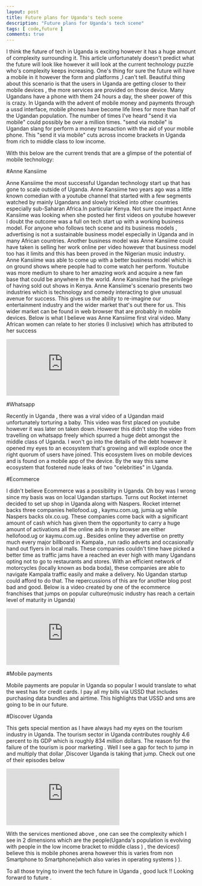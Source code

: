 ```yaml
---
layout: post
title: Future plans for Uganda's tech scene
description: "Future plans for Uganda's tech scene"
tags: [ code,future ]
comments: true
---
```



I think the future of tech in Uganda is exciting however it has a huge amount of complexity surrounding it. This article unfortunately doesn't predict what the future will look like however it will look at the current technology puzzle who's complexity keeps increasing.
One's thing for sure the future will have a mobile in it however the form and platforms ,I can't tell. Beautiful thing about this scenario is that the users in Uganda are getting closer to their mobile devices , the more services are provided on those device. Many Ugandans have a phone with them 24 hours a day, the sheer power of this is crazy. In Uganda with the advent of mobile money and payments through a ussd interface, mobile phones have become life lines for more than half of the Ugandan population. The number of times I've heard "send it via mobile"  could possibly be over a million times.  "send via mobile" is Ugandan slang for perform a money transaction with the aid of your mobile phone. This "send it via mobile" cuts across income brackets in Uganda from rich to middle class to low income.  

With this below are the current trends that are a glimpse of the potential  of mobile technology:

#Anne Kansiime

Anne Kansiime the most successful Ugandan technology start up that has gone to scale outside of Uganda. Anne Kansiime two years ago was a little known comedian with a youtube channel that started with a few segments watched by mainly Ugandans and slowly trickled into other countries especially sub-Saharan Africa.In particular Kenya. Not sure the impact Anne Kansiime  was looking when she posted her first videos on youtube however I doubt the outcome was a full on tech start up with a working business model. For anyone who follows tech scene and its business models , advertising  is not a sustainable business model especially in Uganda and in many African countries. Another business model was Anne Kansiime could have taken is selling her work online per video however that business model too has it limits and this has been proved in the Nigerian music industry. Anne Kansiime was able to come up with a better business model which is on ground shows where people had to come watch her perform. Youtube was more medium to share to her amazing work and acquire a new fan base that could be anywhere in the world.  Anne Kansiime  had the privilege of having sold out shows in Kenya. Anne Kansiime's scenario presents two industries which is technology and comedy interacting to give unusual avenue for success. This gives us the ability to re-imagine our entertainment industry and the wider market that's out there for us. This wider market can be found in web browser that are probably in mobile devices.
Below is what I believe was Anne Kansiime first viral video. Many African women can relate to her stories (I inclusive) which has attributed to her success

<iframe src="https://www.youtube.com/embed/H-nsOlhIZHQ" frameborder="0" > </iframe>

#Whatsapp

Recently in Uganda , there was a viral video of a Ugandan maid unfortunately torturing a baby. This video was first placed on youtube however it was later on taken down. However this didn't stop the video from travelling on whatsapp freely which spurred a huge debt amongst the middle class of Uganda. I won't go into the details of the debt however it opened my eyes to an ecosystem that's growing and will explode once the right quorum of users have joined. This ecosystem lives on mobile devices and is found on a mobile app of the device.
By the way this same ecosystem that fostered nude leaks of two "celebrities" in Uganda. 


#Ecommerce

I didn't believe Ecommerce was a possibility in Uganda. Oh boy was I wrong since my basis was on local Ugandan startups.  Turns out Rocket internet decided to set up shop in Uganda along with Naspers. Rocket internet backs three companies hellofood.ug , kaymu.com.ug, jumia.ug while Naspers backs olx.co.ug. These companies come back with a significant amount of cash which has given them the opportunity to carry a huge amount of activations all the online ads in my browser are either hellofood.ug or kaymu.com.ug . Besides online they advertise on pretty much every major billboard in Kampala , run radio adverts and occasionally hand out flyers in local malls. These companies couldn't time have picked a better time as traffic jams have a reached an ever high with many Ugandans opting not to go to restaurants and stores. With an efficient network of motorcycles (locally known as boda boda), these companies are able to navigate Kampala traffic easily and make a delivery. No Ugandan startup could afford to do that. The repercussions of this are for another blog post bad and good.
Below is a video created by one of the ecommerce franchises that jumps on popular culture(music industry has reach a certain level of maturity in Uganda) 

<iframe src="https://www.youtube.com/embed/Xu__ukEqB5c" frameborder="0" > </iframe>

#Mobile payments

Mobile payments are popular in Uganda so popular I would translate to what the west has for credit cards. I pay all my bills via USSD that includes purchasing data bundles and airtime. This highlights that USSD and sms are going to be in our future.

#Discover Uganda

This gets special mention as I have always had my eyes on the tourism industry in Uganda.  The tourism sector in Uganda contributes roughly 4.6 percent to its GDP which is roughly 834 million dollars. The reason for the failure of the tourism is poor marketing . Well I see a gap for tech to jump in and  multiply that dollar ,Discover Uganda is taking that jump.  Check out one of their episodes below

<iframe src="https://www.youtube.com/embed/fP9CiaAUMX0" frameborder="0" > </iframe>



With the services mentioned above , one can see the complexity which I see in 2 dimensions which are the people(Uganda's population is evolving with people in the low income bracket to middle class ) , the devices(I believe this is mobile phones arena however this is varies from non Smartphone to Smartphone(which also varies in operating systems ) ).

To all those trying to invent the tech future in Uganda , good luck !! Looking forward to future .
